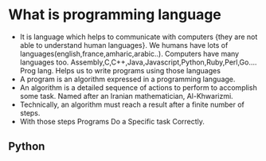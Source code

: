 # What is programming language

- It is language which helps to communicate with computers {they are not able to understand human languages}. We humans have lots of languages(english,france,amharic,arabic..). Computers have many languages too. Assembly,C,C++,Java,Javascript,Python,Ruby,Perl,Go….
    Prog lang. Helps us to write programs using those languages
- A program is an algorithm expressed in a programming language.
- An algorithm is a detailed sequence of actions to perform to accomplish some task. Named after an Iranian mathematician, Al-Khwarizmi.
- Technically, an algorithm must reach a result after a finite number of steps.
- With those steps Programs Do a Specific task Correctly.
## Python


    
